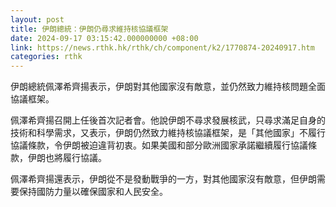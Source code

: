 ```yaml
---
layout: post
title: 伊朗總統：伊朗仍尋求維持核協議框架
date: 2024-09-17 03:15:42.000000000 +08:00
link: https://news.rthk.hk/rthk/ch/component/k2/1770874-20240917.htm
categories: rthk
---
```


伊朗總統佩澤希齊揚表示，伊朗對其他國家沒有敵意，並仍然致力維持核問題全面協議框架。

佩澤希齊揚召開上任後首次記者會。他說伊朗不尋求發展核武，只尋求滿足自身的技術和科學需求，又表示，伊朗仍然致力維持核協議框架，是「其他國家」不履行協議條款，令伊朗被迫違背初衷。如果美國和部分歐洲國家承諾繼續履行協議條款，伊朗也將履行協議。

佩澤希齊揚還表示，伊朗從不是發動戰爭的一方，對其他國家沒有敵意，但伊朗需要保持國防力量以確保國家和人民安全。
　　

